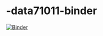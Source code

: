 # -data71011-binder
[![Binder](https://mybinder.org/badge_logo.svg)](https://mybinder.org/v2/gh/Fen-W/-data71011-binder/tree/main/HEAD)

